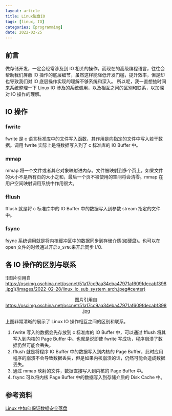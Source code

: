 ```yaml
---
layout: article
title: Linux磁盘IO
tags: [linux, IO]
categories: [programming]
date: 2022-02-25
---
```


## 前言

做存储开发，一定会经常涉及到 IO 相关的操作。而现在的高级编程语言，往往会帮助我们屏蔽 IO 操作的底层细节，虽然这样能降低开发门槛，提升效率，但是却也导致我们对 IO 底层操作实现的理解不够系统和深入。
所以呢，我一直想抽时间来系统整理一下 Linux IO 涉及的系统调用，以及相互之间的区别和联系，以加深对 IO 操作的理解。

## IO 操作

### fwrite

fwrite 是 c 语言标准库中的文件写入函数，其作用是向指定的文件中写入若干数据。调用 fwrite 实际上是将数据写入到了 c 标准库的 IO Buffer 中。

### mmap

mmap 将一个文件或者其它对象映射进内存。文件被映射到多个页上，如果文件的大小不是所有页的大小之和，最后一个页不被使用的空间将会清零。mmap 在用户空间映射调用系统中作用很大。

### fflush

fflush 就是将 c 标准库中的 IO Buffer 中的数据写入到参数 stream 指定的文件中。

### fsync

fsync 系统调用就是将内核缓冲区中的数据同步到存储介质(如硬盘)。也可以在 open 文件的时候通过开启`O_SYNC`来开启同步 I/O.

## 各 IO 操作的区别与联系

![图片引用自 https://oscimg.oschina.net/oscnet/51a17cc9aa34eba47971af609fdecabf398.jpg](/images/2022-02-28/linux_io_sub_system_arch.jpeg#center)

<center>图片引用自 <a href="https://oscimg.oschina.net/oscnet/51a17cc9aa34eba47971af609fdecabf398.jpg"> https://oscimg.oschina.net/oscnet/51a17cc9aa34eba47971af609fdecabf398.jpg </a></center>

上图非常清晰的展示了 Linux IO 操作相互之间的区别和联系。

1. fwrite 写入的数据会先存放到 c 标准库的 IO Buffer 中，可以通过 fflush 将其写入到内核的 Page Buffer 中。也就是说即使 fwrite 写成功，程序崩溃了数据仍然可能会丢失。
2. fflush 就是将程序 IO Buffer 中的数据写入到内核的 Page Buffer，此时应用程序的崩溃不会导致数据丢失，但是如果内核崩溃的话，仍然可能会造成数据丢失。
3. 通过 mmap 映射的文件，数据直接写入到内核的 Page Buffer 中。
4. fsync 可以将内核 Page Buffer 中的数据写入到存储介质的 Disk Cache 中。

## 参考资料

[Linux 中如何保证数据安全落盘](https://my.oschina.net/fileoptions/blog/3061997)
